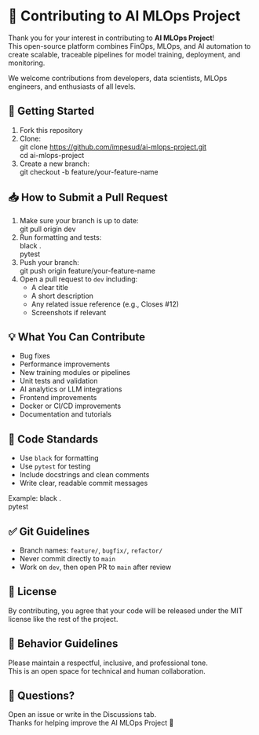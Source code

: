 # 🤝 Contributing to AI MLOps Project

Thank you for your interest in contributing to **AI MLOps Project**!  
This open-source platform combines FinOps, MLOps, and AI automation to create scalable, traceable pipelines for model training, deployment, and monitoring.

We welcome contributions from developers, data scientists, MLOps engineers, and enthusiasts of all levels.

## 🚀 Getting Started

1. Fork this repository  
2. Clone:  
   git clone https://github.com/impesud/ai-mlops-project.git  
   cd ai-mlops-project  
3. Create a new branch:  
   git checkout -b feature/your-feature-name  

## 📥 How to Submit a Pull Request

1. Make sure your branch is up to date:  
   git pull origin dev  
2. Run formatting and tests:  
   black .  
   pytest  
3. Push your branch:  
   git push origin feature/your-feature-name  
4. Open a pull request to `dev` including:  
   - A clear title  
   - A short description  
   - Any related issue reference (e.g., Closes #12)  
   - Screenshots if relevant  

## 💡 What You Can Contribute

- Bug fixes  
- Performance improvements  
- New training modules or pipelines  
- Unit tests and validation  
- AI analytics or LLM integrations  
- Frontend improvements  
- Docker or CI/CD improvements  
- Documentation and tutorials  

## 🧪 Code Standards

- Use `black` for formatting  
- Use `pytest` for testing  
- Include docstrings and clean comments  
- Write clear, readable commit messages  

Example:
black .  
pytest  

## ✅ Git Guidelines

- Branch names: `feature/`, `bugfix/`, `refactor/`  
- Never commit directly to `main`  
- Work on `dev`, then open PR to `main` after review  

## 📄 License

By contributing, you agree that your code will be released under the MIT license like the rest of the project.

## 🙏 Behavior Guidelines

Please maintain a respectful, inclusive, and professional tone.  
This is an open space for technical and human collaboration.

## 💬 Questions?

Open an issue or write in the Discussions tab.  
Thanks for helping improve the AI MLOps Project 🚀
